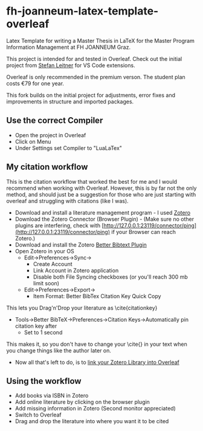 # fh-joanneum-latex-template-overleaf
Latex Template for writing a Master Thesis in LaTeX for the Master Program Information Management at FH JOANNEUM Graz. 

This project is intended for and tested in Overleaf. Check out the initial project from [Stefan Leitner](https://github.com/stfnltnr/fh-joanneum-latex-template-vscode/tree/master) for VS Code extensions.

Overleaf is only recommended in the premium verson. The student plan costs €79 for one year. 

This fork builds on the initial project for adjustments, error fixes and improvements in structure and imported packages.

## Use the correct Compiler
- Open the project in Overleaf
- Click on Menu
- Under Settings set Compiler to "LuaLaTex"

## My citation workflow
This is the citation workflow that worked the best for me and I would recommend when working with Overleaf. However, this is by far not the only method, and should just be a suggestion for those who are just starting with overleaf and struggling with citations (like I was).

- Download and install a literature management program - I used [Zotero](https://www.zotero.org/)
- Download the Zotero Connector (Browser Plugin) - (Make sure no other plugins are interfering, check with [http://127.0.0.1:23119/connector/ping](http://127.0.0.1:23119/connector/ping) if your Browser can reach Zotero.)
- Download and install the Zotero [Better Bibtext Plugin](https://retorque.re/zotero-better-bibtex/installation/index.html)
- Open Zotero in your OS
  - Edit->Preferences->Sync->
    - Create Account
    - Link Account in Zotero application
    - Disable both File Syncing checkboxes (or you'll reach 300 mb limit soon)
  - Edit->Preferences->Export->
    - Item Format: Better BibTex Citation Key Quick Copy

This lets you Drag'n'Drop your literature as \cite{citationkey}

  - Tools->Better BibTeX->Preferences->Citation Keys->Automatically pin citation key after
    - Set to 1 second

This makes it, so you don't have to change your \cite{} in your text when you change things like the author later on.

- Now all that's left to do, is to [link your Zotero Library into Overleaf](https://www.overleaf.com/learn/how-to/How_to_link_your_Overleaf_account_to_Mendeley_and_Zotero)

## Using the workflow
- Add books via ISBN in Zotero
- Add online literature by clicking on the browser plugin
- Add missing information in Zotero (Second monitor appreciated)
- Switch to Overleaf
- Drag and drop the literature into where you want it to be cited
